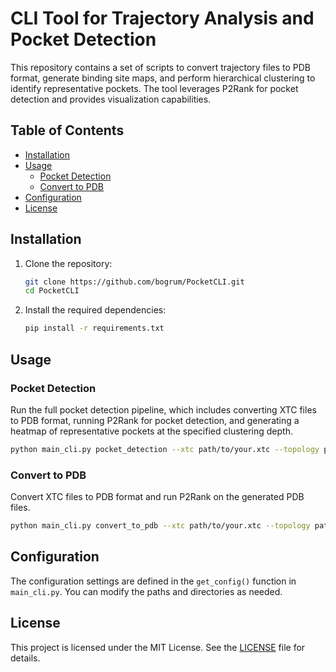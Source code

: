 # CLI Tool for Trajectory Analysis and Pocket Detection

This repository contains a set of scripts to convert trajectory files to PDB format, generate binding site maps, and perform hierarchical clustering to identify representative pockets. The tool leverages P2Rank for pocket detection and provides visualization capabilities.

## Table of Contents
- [Installation](#installation)
- [Usage](#usage)
  - [Pocket Detection](#pocket-detection)
  - [Convert to PDB](#convert-to-pdb)
- [Configuration](#configuration)
- [License](#license)

## Installation

1. Clone the repository:
    ```bash
    git clone https://github.com/bogrum/PocketCLI.git
    cd PocketCLI
    ```

2. Install the required dependencies:
    ```bash
    pip install -r requirements.txt
    ```

## Usage

### Pocket Detection

Run the full pocket detection pipeline, which includes converting XTC files to PDB format, running P2Rank for pocket detection, and generating a heatmap of representative pockets at the specified clustering depth.

```bash
python main_cli.py pocket_detection --xtc path/to/your.xtc --topology path/to/your_topology.pdb --depth 5 --threads 4 --output path/to/output_dir
```

### Convert to PDB

Convert XTC files to PDB format and run P2Rank on the generated PDB files.

```bash
python main_cli.py convert_to_pdb --xtc path/to/your.xtc --topology path/to/your_topology.pdb --output path/to/output_dir
```

## Configuration

The configuration settings are defined in the `get_config()` function in `main_cli.py`. You can modify the paths and directories as needed.

## License

This project is licensed under the MIT License. See the [LICENSE](LICENSE) file for details.
